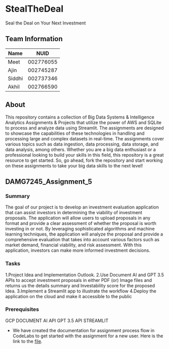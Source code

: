 # StealTheDeal
Seal the Deal on Your Next Investment

## Team Information
| Name     | NUID        |
| ---      | ---         |
| Meet     | 002776055   |
| Ajin     | 002745287   |
| Siddhi   | 002737346   |
| Akhil    | 002766590   |

## About
This repository contains a collection of Big Data Systems & Intelligence Analytics Assignments & Projects that utilize the power of AWS and SQLite to process and analyze data using Streamlit. The assignments are designed to showcase the capabilities of these technologies in handling and processing large and complex datasets in real-time. The assignments cover various topics such as data ingestion, data processing, data storage, and data analysis, among others. Whether you are a big data enthusiast or a professional looking to build your skills in this field, this repository is a great resource to get started. So, go ahead, fork the repository and start working on these assignments to take your big data skills to the next level!

## DAMG7245_Assignment_5

### Summary
The goal of our project is to develop an investment evaluation application that can assist investors in determining the viability of investment proposals. The application will allow users to upload proposals in any format and provide a clear assessment of whether the proposal is worth investing in or not. By leveraging sophisticated algorithms and machine learning techniques, the application will analyze the proposal and provide a comprehensive evaluation that takes into account various factors such as market demand, financial viability, and risk assessment. With this application, investors can make more informed investment decisions.

### Tasks
1.Project Idea and Implementation Outlook.
2.Use Document AI and GPT 3.5 APIs to accept investment proposals in either PDF (or) Image files and returns us the details summary and Investability score for the proposed Idea.
3.Implement a Streamlit app to illustrate the workflow
4.Deploy the application on the cloud and make it accessible to the public

### Prerequisites

GCP DOCUMENT AI API
GPT 3.5 API
STREAMLIT

* We have created the documentation for assignment process flow in CodeLabs to get started with the assignment for a new user. Here is the link to the [file](https://codelabs-preview.appspot.com/?file_id=1JUiP2P7-XNgthY3x2lD1vF1hmEAjJAJNVtv9sY-R9J8#0).










